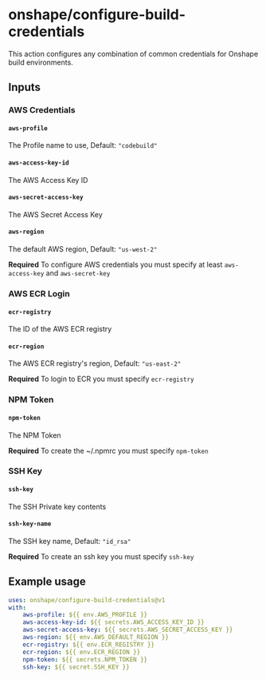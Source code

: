 # onshape/configure-build-credentials

This action configures any combination of common credentials for Onshape build environments.

## Inputs

### AWS Credentials

#### `aws-profile`

The Profile name to use, Default: `"codebuild"`

#### `aws-access-key-id`

The AWS Access Key ID

#### `aws-secret-access-key`

The AWS Secret Access Key

#### `aws-region`

The default AWS region, Default: `"us-west-2"`

**Required** To configure AWS credentials you must specify at least `aws-access-key` and `aws-secret-key`

### AWS ECR Login

#### `ecr-registry`

The ID of the AWS ECR registry

#### `ecr-region`

The AWS ECR registry's region, Default: `"us-east-2"`

**Required** To login to ECR you must specify `ecr-registry`

### NPM Token

#### `npm-token`

The NPM Token

**Required** To create the ~/.npmrc you must specify `npm-token`

### SSH Key

#### `ssh-key`

The SSH Private key contents

#### `ssh-key-name`

The SSH key name, Default: `"id_rsa"`

**Required** To create an ssh key you must specify `ssh-key`

## Example usage
```yaml
uses: onshape/configure-build-credentials@v1
with:
    aws-profile: ${{ env.AWS_PROFILE }}
    aws-access-key-id: ${{ secrets.AWS_ACCESS_KEY_ID }}
    aws-secret-access-key: ${{ secrets.AWS_SECRET_ACCESS_KEY }}
    aws-region: ${{ env.AWS_DEFAULT_REGION }}
    ecr-registry: ${{ env.ECR_REGISTRY }}
    ecr-region: ${{ env.ECR_REGION }}
    npm-token: ${{ secrets.NPM_TOKEN }}
    ssh-key: ${{ secret.SSH_KEY }}
```
